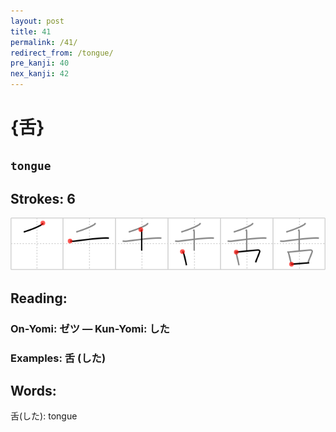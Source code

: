 ```yaml
---
layout: post
title: 41
permalink: /41/
redirect_from: /tongue/
pre_kanji: 40
nex_kanji: 42
---
```


# {舌}

## `tongue`

## Strokes: 6

<div class="stroke"><img src="../images/E8888C.png" /></div>

## Reading:

### On-Yomi: ゼツ &mdash; Kun-Yomi: した

### Examples: 舌 (した)

## Words:

舌(した): tongue

